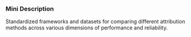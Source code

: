 ### Mini Description

Standardized frameworks and datasets for comparing different attribution methods across various dimensions of performance and reliability.

